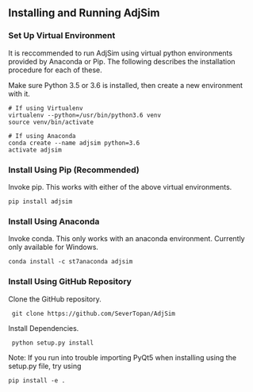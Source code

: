 ## Installing and Running AdjSim

### Set Up Virtual Environment

It is reccommended to run AdjSim using virtual python environments provided by Anaconda or Pip. The following describes the installation procedure for each of these.

Make sure Python 3.5 or 3.6 is installed, then create a new environment with it.

    # If using Virtualenv
    virtualenv --python=/usr/bin/python3.6 venv
    source venv/bin/activate

    # If using Anaconda
    conda create --name adjsim python=3.6
    activate adjsim

### Install Using Pip (Recommended)

Invoke pip. This works with either of the above virtual environments.

    pip install adjsim

### Install Using Anaconda

Invoke conda. This only works with an anaconda environment. Currently only available for Windows.

    conda install -c st7anaconda adjsim

### Install Using GitHub Repository

Clone the GitHub repository.

     git clone https://github.com/SeverTopan/AdjSim

Install Dependencies.

     python setup.py install

Note: If you run into trouble importing PyQt5 when installing using the setup.py file, try using

    pip install -e .
